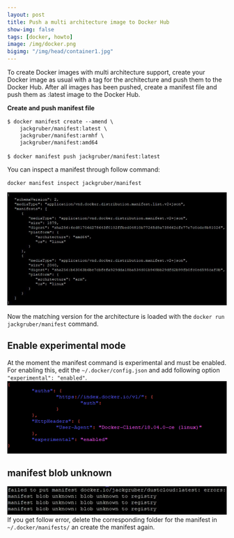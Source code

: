 ```yaml
---
layout: post
title: Push a multi architecture image to Docker Hub
show-img: false
tags: [docker, howto]
image: /img/docker.png
bigimg: "/img/head/container1.jpg"
---
```

To create Docker images with multi architecture support, create your Docker image as usual with a tag 
for the architecture and push them to the Docker Hub. 
After all images has been pushed, create a manifest file and push them as :latest image to the Docker Hub.

**Create and push manifest file**
```
$ docker manifest create --amend \
    jackgruber/manifest:latest \
    jackgruber/manifest:armhf \
    jackgruber/manifest:amd64

$ docker manifest push jackgruber/manifest:latest
```

You can inspect a manifest through follow command:
```
docker manifest inspect jackgruber/manifest
```
<img src="/img/posts/2018-05-13/manifest_inspect.jpg">

Now the matching version for the architecture is loaded with the ```docker run jackgruber/manifest``` command.

 
## Enable experimental mode
At the moment the manifest command is experimental and must be enabled.
For enabling this, edit the ```~/.docker/config.json``` and add following option ```"experimental": "enabled"```.
![Enable experimental mode #1](/img/posts/2018-05-13/config.json.png)

## manifest blob unknown
![manifest blob unknown #2](/img/posts/2018-05-13/bloberror.jpg)  
If you get follow error, delete the corresponding folder for the manifest in ```~/.docker/manifests/``` an create the manifest again.

